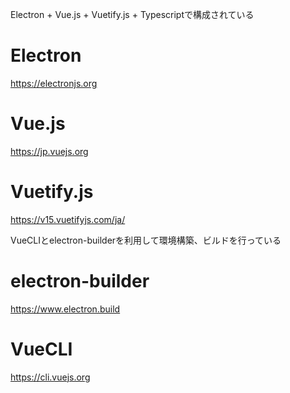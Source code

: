 

Electron + Vue.js + Vuetify.js + Typescriptで構成されている

# Electron
https://electronjs.org

# Vue.js
https://jp.vuejs.org

# Vuetify.js
https://v15.vuetifyjs.com/ja/

VueCLIとelectron-builderを利用して環境構築、ビルドを行っている

# electron-builder
https://www.electron.build

# VueCLI
https://cli.vuejs.org
